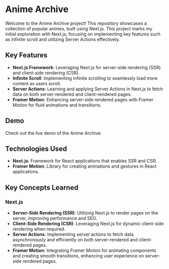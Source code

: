 # Anime Archive

Welcome to the Anime Archive project! This repository showcases a collection of popular animes, built using Next.js. This project marks my initial exploration with Next.js, focusing on implementing key features such as infinite scroll and utilizing Server Actions effectively.

## Key Features

- **Next.js Framework**: Leveraging Next.js for server-side rendering (SSR) and client-side rendering (CSR).
- **Infinite Scroll**: Implementing infinite scrolling to seamlessly load more content as users scroll.
- **Server Actions**: Learning and applying Server Actions in Next.js to fetch data on both server-rendered and client-rendered pages.
- **Framer Motion**: Enhancing server-side rendered pages with Framer Motion for fluid animations and transitions.

## Demo

Check out the live demo of the Anime Archive:

## Technologies Used

- **Next.js**: Framework for React applications that enables SSR and CSR.
- **Framer Motion**: Library for creating animations and gestures in React applications.

## Key Concepts Learned

### Next.js

- **Server-Side Rendering (SSR)**: Utilizing Next.js to render pages on the server, improving performance and SEO.
- **Client-Side Rendering (CSR)**: Leveraging Next.js for dynamic client-side rendering when required.
- **Server Actions**: Implementing server actions to fetch data asynchronously and efficiently on both server-rendered and client-rendered pages.
- **Framer Motion**: Integrating Framer Motion for animating components and creating smooth transitions, enhancing user experience on server-side rendered pages.
